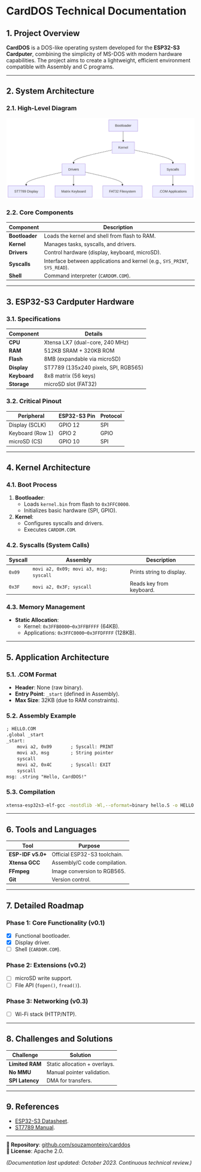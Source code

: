 # **CardDOS Technical Documentation**

## **1. Project Overview**
**CardDOS** is a DOS-like operating system developed for the **ESP32-S3 Cardputer**, combining the simplicity of MS-DOS with modern hardware capabilities. The project aims to create a lightweight, efficient environment compatible with Assembly and C programs.

---

## **2. System Architecture**

### **2.1. High-Level Diagram**
![alt text](High-Level_Diagram.png)

### **2.2. Core Components**
| **Component**       | **Description**                                                                 |
|----------------------|---------------------------------------------------------------------------------|
| **Bootloader**       | Loads the kernel and shell from flash to RAM.                                   |
| **Kernel**           | Manages tasks, syscalls, and drivers.                                           |
| **Drivers**          | Control hardware (display, keyboard, microSD).                                  |
| **Syscalls**         | Interface between applications and kernel (e.g., `SYS_PRINT`, `SYS_READ`).      |
| **Shell**            | Command interpreter (`CARDOM.COM`).                                             |

---

## **3. ESP32-S3 Cardputer Hardware**

### **3.1. Specifications**
| **Component**       | **Details**                                                                     |
|----------------------|---------------------------------------------------------------------------------|
| **CPU**              | Xtensa LX7 (dual-core, 240 MHz)                                                |
| **RAM**              | 512KB SRAM + 320KB ROM                                                         |
| **Flash**            | 8MB (expandable via microSD)                                                   |
| **Display**          | ST7789 (135x240 pixels, SPI, RGB565)                                           |
| **Keyboard**         | 8x8 matrix (56 keys)                                                           |
| **Storage**          | microSD slot (FAT32)                                                           |

### **3.2. Critical Pinout**
| **Peripheral**       | **ESP32-S3 Pin** | **Protocol** |
|----------------------|------------------|--------------|
| Display (SCLK)       | GPIO 12          | SPI          |
| Keyboard (Row 1)     | GPIO 2           | GPIO         |
| microSD (CS)         | GPIO 10          | SPI          |

---

## **4. Kernel Architecture**

### **4.1. Boot Process**
1. **Bootloader**:  
   - Loads `kernel.bin` from flash to `0x3FFC0000`.  
   - Initializes basic hardware (SPI, GPIO).  
2. **Kernel**:  
   - Configures syscalls and drivers.  
   - Executes `CARDOM.COM`.

### **4.2. Syscalls (System Calls)**
| **Syscall** | **Assembly**                          | **Description**                     |
|-------------|---------------------------------------|-------------------------------------|
| `0x09`      | `movi a2, 0x09; movi a3, msg; syscall` | Prints string to display.           |
| `0x3F`      | `movi a2, 0x3F; syscall`             | Reads key from keyboard.            |

### **4.3. Memory Management**
- **Static Allocation**:  
  - Kernel: `0x3FFB0000`–`0x3FFBFFFF` (64KB).  
  - Applications: `0x3FFC0000`–`0x3FFDFFFF` (128KB).  

---

## **5. Application Architecture**

### **5.1. .COM Format**
- **Header**: None (raw binary).  
- **Entry Point**: `_start` (defined in Assembly).  
- **Max Size**: 32KB (due to RAM constraints).

### **5.2. Assembly Example**
```assembly
; HELLO.COM
.global _start
_start:
    movi a2, 0x09       ; Syscall: PRINT
    movi a3, msg        ; String pointer
    syscall
    movi a2, 0x4C       ; Syscall: EXIT
    syscall
msg: .string "Hello, CardDOS!"
```

### **5.3. Compilation**
```bash
xtensa-esp32s3-elf-gcc -nostdlib -Wl,--oformat=binary hello.S -o HELLO.COM
```

---

## **6. Tools and Languages**
| **Tool**              | **Purpose**                                  |
|-----------------------|---------------------------------------------|
| **ESP-IDF v5.0+**     | Official ESP32-S3 toolchain.                |
| **Xtensa GCC**        | Assembly/C code compilation.                |
| **FFmpeg**            | Image conversion to RGB565.                 |
| **Git**               | Version control.                            |

---

## **7. Detailed Roadmap**
### **Phase 1: Core Functionality (v0.1)**
- [x] Functional bootloader.  
- [x] Display driver.  
- [ ] Shell (`CARDOM.COM`).  

### **Phase 2: Extensions (v0.2)**
- [ ] microSD write support.  
- [ ] File API (`fopen()`, `fread()`).  

### **Phase 3: Networking (v0.3)**
- [ ] Wi-Fi stack (HTTP/NTP).  

---

## **8. Challenges and Solutions**
| **Challenge**         | **Solution**                              |
|-----------------------|------------------------------------------|
| **Limited RAM**       | Static allocation + overlays.            |
| **No MMU**            | Manual pointer validation.               |
| **SPI Latency**       | DMA for transfers.                       |

---

## **9. References**
- [ESP32-S3 Datasheet](https://www.espressif.com/sites/default/files/documentation/esp32-s3_datasheet_en.pdf).  
- [ST7789 Manual](https://www.rhydolabz.com/documents/33/ST7789.pdf).  

---

**🔗 Repository**: [github.com/souzamonteiro/carddos](https://github.com/souzamonteiro/carddos)  
**📝 License**: Apache 2.0.  

*(Documentation last updated: October 2023. Continuous technical review.)*  


